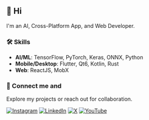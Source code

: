 
## 👋 Hi 

I'm an AI, Cross-Platform App, and Web Developer.

### 🛠️ Skills
- **AI/ML**: TensorFlow, PyTorch, Keras, ONNX, Python
- **Mobile/Desktop**: Flutter, Qt6, Kotlin, Rust
- **Web**: ReactJS, MobX

### 🚀 Connect me and
Explore my projects or reach out for collaboration.

[![Instagram](https://img.shields.io/badge/Instagram-%23E4405F.svg?style=for-the-badge&logo=Instagram&logoColor=white)](https://instagram.com/iamhemantindia) [![LinkedIn](https://img.shields.io/badge/linkedin-%230077B5.svg?style=for-the-badge&logo=linkedin&logoColor=white)](https://linkedin.com/in/iamhemantin) [![X](https://img.shields.io/badge/X-%23000000.svg?style=for-the-badge&logo=X&logoColor=white)](https://x.com/iamhemantindia) [![YouTube](https://img.shields.io/badge/YouTube-%23FF0000.svg?style=for-the-badge&logo=YouTube&logoColor=white)](https://youtube.com/@LogicalSpot) 
